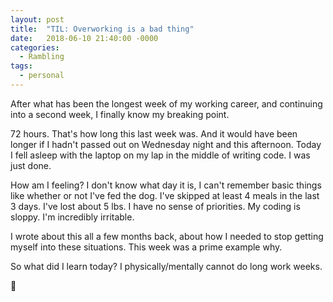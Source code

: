 ```yaml
---
layout: post
title:  "TIL: Overworking is a bad thing"
date:   2018-06-10 21:40:00 -0000
categories:
  - Rambling
tags:
  - personal
---
```

After what has been the longest week of my working career, and continuing into a second week, I finally know my breaking point.

72 hours. That's how long this last week was. And it would have been longer if I hadn't passed out on Wednesday night and this afternoon. Today I fell asleep with the laptop on my lap in the middle of writing code. I was just done.

How am I feeling? I don't know what day it is, I can't remember basic things like whether or not I've fed the dog. I've skipped at least 4 meals in the last 3 days. I've lost about 5 lbs. I have no sense of priorities. My coding is sloppy. I'm incredibly irritable.

I wrote about this all a few months back, about how I needed to stop getting myself into these situations. This week was a prime example why.

So what did I learn today? I physically/mentally cannot do long work weeks.

💚